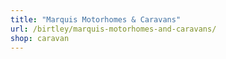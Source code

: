 ```yaml
---
title: "Marquis Motorhomes & Caravans"
url: /birtley/marquis-motorhomes-and-caravans/
shop: caravan
---
```

